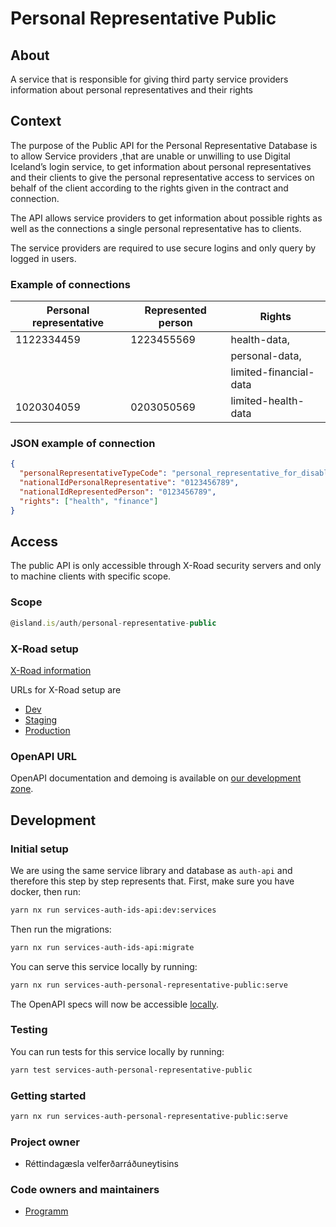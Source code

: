 # Personal Representative Public

## About

A service that is responsible for giving third party service providers
information about personal representatives and their rights

## Context

The purpose of the Public API for the Personal Representative Database is to
allow Service providers ,that are unable or unwilling to use Digital Iceland’s
login service, to get information about personal representatives and their
clients to give the personal representative access to services on behalf of the
client according to the rights given in the contract and connection.

The API allows service providers to get information about possible rights as
well as the connections a single personal representative has to clients.

The service providers are required to use secure logins and only query by logged
in users.

### Example of connections

| **Personal representative** | **Represented person** | **Rights**             |
| --------------------------- | ---------------------- | ---------------------- |
| 1122334459                  | 1223455569             | health-data,           |
|                             |                        | personal-data,         |
|                             |                        | limited-financial-data |
| 1020304059                  | 0203050569             | limited-health-data    |

### JSON example of connection

```json
{
  "personalRepresentativeTypeCode": "personal_representative_for_disabled_person",
  "nationalIdPersonalRepresentative": "0123456789",
  "nationalIdRepresentedPerson": "0123456789",
  "rights": ["health", "finance"]
}
```

## Access

The public API is only accessible through X-Road security servers and only to
machine clients with specific scope.

### Scope

```typescript
@island.is/auth/personal-representative-public
```

### X-Road setup

[X-Road information](https://docs.devland.is/technical-overview/x-road/x-road-system-requirements)

URLs for X-Road setup are

- [Dev](https://personal-representative-public-xrd.internal.dev01.devland.is/swagger-json)
- [Staging](https://personal-representative-public-xrd.internal.staging01.devland.is/swagger-json)
- [Production](https://personal-representative-public-xrd.internal.innskra.island.is/swagger-json)

### OpenAPI URL

OpenAPI documentation and demoing is available on [our development zone](https://personal-representative-public-xrd.dev01.devland.is/swagger).

## Development

### Initial setup

We are using the same service library and database as `auth-api` and therefore
this step by step represents that. First, make sure you have docker, then run:

```bash
yarn nx run services-auth-ids-api:dev:services
```

Then run the migrations:

```bash
yarn nx run services-auth-ids-api:migrate
```

You can serve this service locally by running:

```bash
yarn nx run services-auth-personal-representative-public:serve
```

The OpenAPI specs will now be accessible [locally](http://localhost:3378).

### Testing

You can run tests for this service locally by running:

```bash
yarn test services-auth-personal-representative-public
```

### Getting started

```bash
yarn nx run services-auth-personal-representative-public:serve
```

### Project owner

- Réttindagæsla velferðarráðuneytisins

### Code owners and maintainers

- [Programm](https://github.com/orgs/island-is/teams/programm/members)
